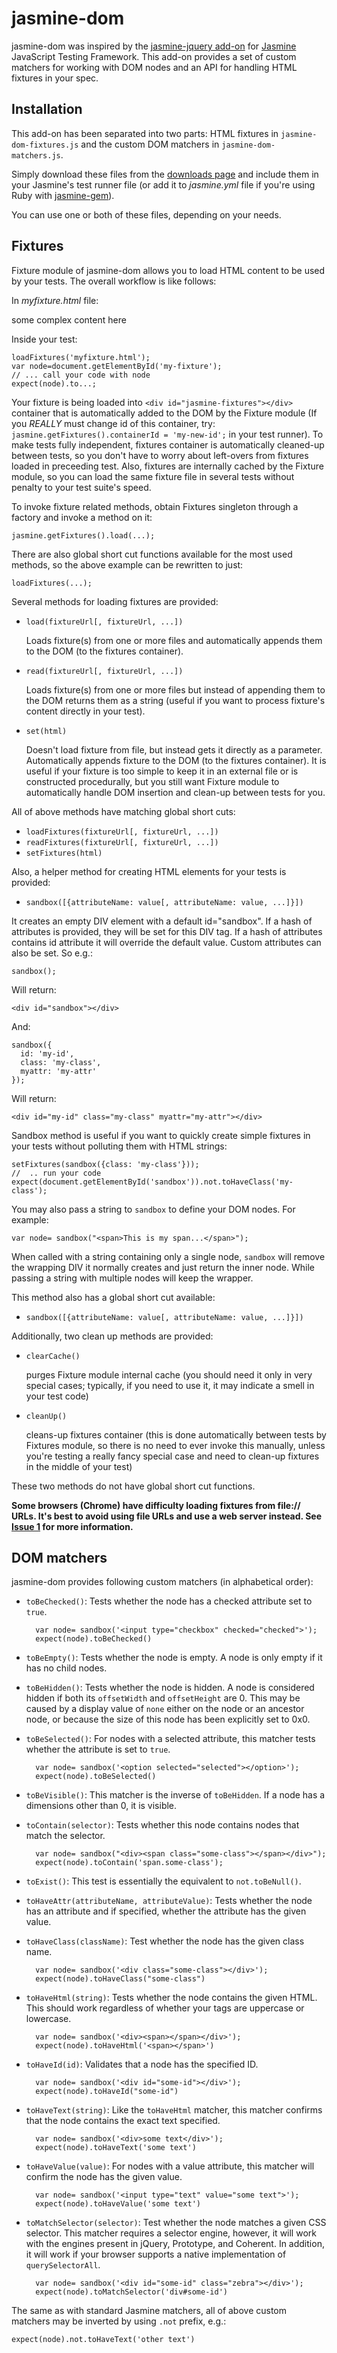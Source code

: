 # jasmine-dom

jasmine-dom was inspired by the [jasmine-jquery add-on](http://github.com/velesin/jasmine-jquery) for [Jasmine](http://pivotal.github.com/jasmine/) JavaScript Testing Framework. This add-on provides a set of custom matchers for working with DOM nodes and an API for handling HTML fixtures in your spec.

## Installation

This add-on has been separated into two parts: HTML fixtures in `jasmine-dom-fixtures.js` and the custom DOM matchers in `jasmine-dom-matchers.js`.

Simply download these files from the [downloads page](http://github.com/jeffwatkins/jasmine-dom/downloads) and include them in your Jasmine's test runner file (or add it to _jasmine.yml_ file if you're using Ruby with [jasmine-gem](http://github.com/pivotal/jasmine-gem)).

You can use one or both of these files, depending on your needs.

## Fixtures

Fixture module of jasmine-dom allows you to load HTML content to be used by your tests. The overall workflow is like follows:

In _myfixture.html_ file:
    <div id="my-fixture">some complex content here</div>
    
Inside your test:

    loadFixtures('myfixture.html');
    var node=document.getElementById('my-fixture');
    // ... call your code with node
    expect(node).to...;
    
Your fixture is being loaded into `<div id="jasmine-fixtures"></div>` container that is automatically added to the DOM by the Fixture module (If you _REALLY_ must change id of this container, try: `jasmine.getFixtures().containerId = 'my-new-id';` in your test runner). To make tests fully independent, fixtures container is automatically cleaned-up between tests, so you don't have to worry about left-overs from fixtures loaded in preceeding test. Also, fixtures are internally cached by the Fixture module, so you can load the same fixture file in several tests without penalty to your test suite's speed.

To invoke fixture related methods, obtain Fixtures singleton through a factory and invoke a method on it:

    jasmine.getFixtures().load(...);
    
There are also global short cut functions available for the most used methods, so the above example can be rewritten to just:

    loadFixtures(...);
    
Several methods for loading fixtures are provided:

- `load(fixtureUrl[, fixtureUrl, ...])`

    Loads fixture(s) from one or more files and automatically appends them to the DOM (to the fixtures container).
    
- `read(fixtureUrl[, fixtureUrl, ...])`

    Loads fixture(s) from one or more files but instead of appending them to the DOM returns them as a string (useful if you want to process fixture's content directly in your test).
    
- `set(html)`

    Doesn't load fixture from file, but instead gets it directly as a parameter. Automatically appends fixture to the DOM (to the fixtures container). It is useful if your fixture is too simple to keep it in an external file or is constructed procedurally, but you still want Fixture module to automatically handle DOM insertion and clean-up between tests for you.
  
All of above methods have matching global short cuts:

- `loadFixtures(fixtureUrl[, fixtureUrl, ...])`
- `readFixtures(fixtureUrl[, fixtureUrl, ...])`
- `setFixtures(html)`

Also, a helper method for creating HTML elements for your tests is provided:

- `sandbox([{attributeName: value[, attributeName: value, ...]}])`

It creates an empty DIV element with a default id="sandbox". If a hash of attributes is provided, they will be set for this DIV tag. If a hash of attributes contains id attribute it will override the default value. Custom attributes can also be set. So e.g.:

    sandbox();
    
Will return:

    <div id="sandbox"></div>    
    
And:

    sandbox({
      id: 'my-id',
      class: 'my-class',
      myattr: 'my-attr'
    });
    
Will return:

    <div id="my-id" class="my-class" myattr="my-attr"></div>

Sandbox method is useful if you want to quickly create simple fixtures in your tests without polluting them with HTML strings:

    setFixtures(sandbox({class: 'my-class'}));
    //  .. run your code
    expect(document.getElementById('sandbox')).not.toHaveClass('my-class');

You may also pass a string to `sandbox` to define your DOM nodes. For example:

    var node= sandbox("<span>This is my span...</span>");
    
When called with a string containing only a single node, `sandbox` will remove the wrapping DIV it normally creates and just return the inner node. While passing a string with multiple nodes will keep the wrapper.

This method also has a global short cut available:

- `sandbox([{attributeName: value[, attributeName: value, ...]}])`

Additionally, two clean up methods are provided:

- `clearCache()`

    purges Fixture module internal cache (you should need it only in very special cases; typically, if you need to use it, it may indicate a smell in your test code)
    
- `cleanUp()`

    cleans-up fixtures container (this is done automatically between tests by Fixtures module, so there is no need to ever invoke this manually, unless you're testing a really fancy special case and need to clean-up fixtures in the middle of your test)
  
These two methods do not have global short cut functions.

**Some browsers (Chrome) have difficulty loading fixtures from file:// URLs. It's best to avoid using file URLs and use a web server instead. See [Issue 1](https://github.com/jeffwatkins/jasmine-dom/issues/1) for more information.**

## DOM matchers

jasmine-dom provides following custom matchers (in alphabetical order):

- `toBeChecked()`: Tests whether the node has a checked attribute set to `true`.

        var node= sandbox('<input type="checkbox" checked="checked">');
        expect(node).toBeChecked()
        
- `toBeEmpty()`: Tests whether the node is empty. A node is only empty if it has no child nodes.
- `toBeHidden()`: Tests whether the node is hidden. A node is considered hidden if both its `offsetWidth` and `offsetHeight` are 0. This may be caused by a display value of `none` either on the node or an ancestor node, or because the size of this node has been explicitly set to 0x0.
- `toBeSelected()`: For nodes with a selected attribute, this matcher tests whether the attribute is set to `true`.

        var node= sandbox('<option selected="selected"></option>');
        expect(node).toBeSelected()
        
- `toBeVisible()`: This matcher is the inverse of `toBeHidden`. If a node has a dimensions other than 0, it is visible.

- `toContain(selector)`: Tests whether this node contains nodes that match the selector.

        var node= sandbox("<div><span class="some-class"></span></div>");
        expect(node).toContain('span.some-class');

- `toExist()`: This test is essentially the equivalent to `not.toBeNull()`.

- `toHaveAttr(attributeName, attributeValue)`: Tests whether the node has an attribute and if specified, whether the attribute has the given value.

- `toHaveClass(className)`: Test whether the node has the given class name.

        var node= sandbox('<div class="some-class"></div>');
        expect(node).toHaveClass("some-class")
    
- `toHaveHtml(string)`: Tests whether the node contains the given HTML. This should work regardless of whether your tags are uppercase or lowercase.

        var node= sandbox('<div><span></span></div>');
        expect(node).toHaveHtml('<span></span>')
        
- `toHaveId(id)`: Validates that a node has the specified ID.

        var node= sandbox('<div id="some-id"></div>');
        expect(node).toHaveId("some-id")
        
- `toHaveText(string)`: Like the `toHaveHtml` matcher, this matcher confirms that the node contains the exact text specified.

        var node= sandbox('<div>some text</div>');
        expect(node).toHaveText('some text')
        
- `toHaveValue(value)`: For nodes with a value attribute, this matcher will confirm the node has the given value.

        var node= sandbox('<input type="text" value="some text">');
        expect(node).toHaveValue('some text')
        
- `toMatchSelector(selector)`: Test whether the node matches a given CSS selector. This matcher requires a selector engine, however, it will work with the engines present in jQuery, Prototype, and Coherent. In addition, it will work if your browser supports a native implementation of `querySelectorAll`.

        var node= sandbox('<div id="some-id" class="zebra"></div>');
        expect(node).toMatchSelector('div#some-id')
 
The same as with standard Jasmine matchers, all of above custom matchers may be inverted by using `.not` prefix, e.g.:

    expect(node).not.toHaveText('other text')
